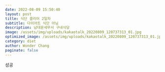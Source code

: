 ```yaml
---
date: 2022-08-09 15:50:40
layout: post
title: 식단 클리어 2일차
subtitle: 다이어트 식단 아님
description: 남대문세무서 구내식당
image: /assets/img/uploads/kakaotalk_20220809_120737313_01.jpg
optimized_image: /assets/img/uploads/kakaotalk_20220809_120737313_01.jpg
category: diet
author: Wonder Chang
paginate: false
---
```

성공